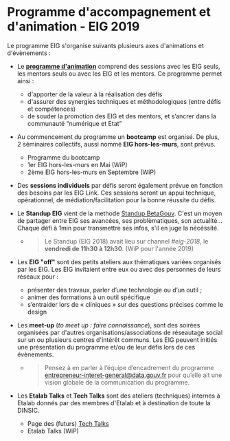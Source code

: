 # Programme d'accompagnement et d'animation - EIG 2019

Le programme EIG s'organise suivants plusieurs axes d'animations et d'évènements : 
* Le **[programme d'animation](https://github.com/entrepreneur-interet-general/eig-link/blob/master/accompagnement.md)** comprend des sessions avec les EIG seuls, les mentors seuls ou avec les EIG et les mentors. Ce programme permet ainsi :
    * d'apporter de la valeur à la réalisation des défis
    * d'assurer des synergies techniques et méthodologiques (entre défis et compétences)
    * de souder la promotion des EIG et des mentors, et s’ancrer dans la communauté “numérique et Etat”

* Au commencement du programme un **bootcamp** est organisé. De plus, 2 séminaires collectifs, aussi nommé **EIG hors-les-murs**, sont prévus.
    * Programme du bootcamp
    * 1er EIG hors-les-murs en Mai (WiP)
    * 2ème EIG hors-les-murs en Septembre (WiP)

* Des **sessions individuels** par défis seront également prévue en fonction des besoins par les EIG Link. Ces sessions seront un appui technique, opérationnel, de médiation/facilitation pour la bonne réussite du défis. 
 
* Le **Standup EIG** vient de la methode [Standup BetaGouv](https://github.com/betagouv/beta.gouv.fr/wiki/Standup). C'est un moyen de partager entre EIG ses avancées, ses problèmatiques, son actualité... Chaque défi à 1min pour transmettre ses infos, s'il en juge la nécéssité. 
    * > Le Standup (EIG 2018) avait lieu sur channel *#eig-2018*, le **vendredi de 11h30 à 12h30**. (WiP pour l'année 2019)

* Les **EIG "off"** sont des petits ateliers aux thématiques variées organisés par les EIG. Les EIG invitaient entre eux ou avec des personnes de leurs réseaux pour :
    *  présenter des travaux, parler d’une technologie ou d’un outil ; 
    *  animer des formations à un outil spécifique 
    *  s’entraider lors de « cliniques » sur des questions précises comme le design

* Les **meet-up** (*to meet up : faire connaissance*), sont des soirées organisées par d'autres organisations/associations de réseautage social sur un ou plusieurs centres d'intérêt communs. Les EIG peuvent initiés une présentation du programme et/ou de leur défis lors de ces évènements. 
    * > Pensez à en parler à l’équipe d’encadrement du programme entrepreneur-interet-general@data.gouv.fr pour qu’elle ait une vision globale de la communication du programme.
 
* Les **Etalab Talks** et **Tech Talks** sont des ateliers (techniques) internes à Etalab donnés par des membres d'Etalab et à destination de toute la DINSIC. 
    * Page des (futurs) [Tech Talks](https://github.com/etalab/etalab/blob/master/tech-talks.md) 
    * Etalab Talks (WiP)
